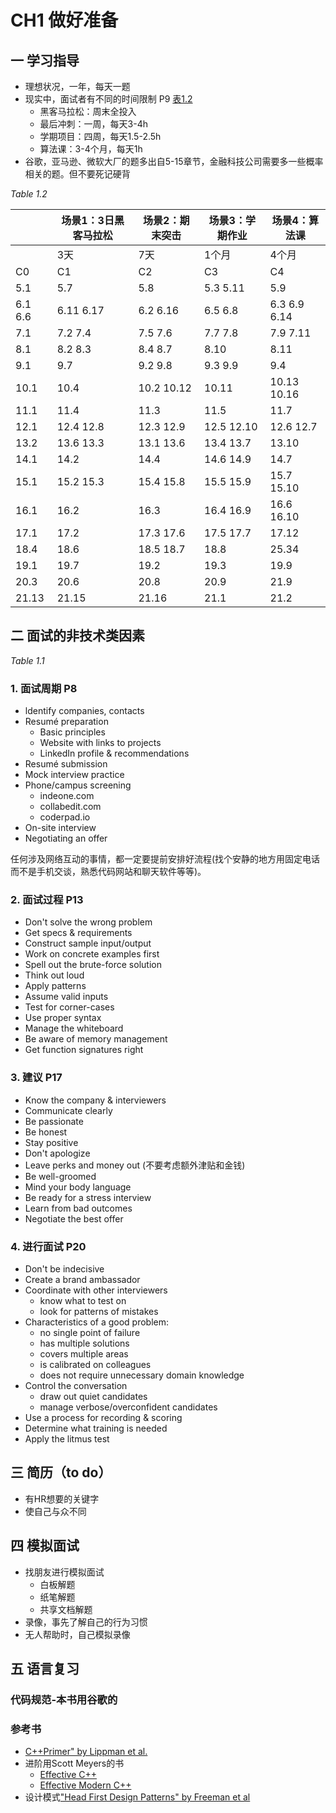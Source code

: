 # CH1 做好准备

## 一 学习指导

- 理想状况，一年，每天一题
- 现实中，面试者有不同的时间限制 P9 [表1.2]()
  - 黑客马拉松：周末全投入
  - 最后冲刺：一周，每天3-4h
  - 学期项目：四周，每天1.5-2.5h
  - 算法课：3-4个月，每天1h
- 谷歌，亚马逊、微软大厂的题多出自5-15章节，金融科技公司需要多一些概率相关的题。但不要死记硬背

*Table 1.2*

|         | 场景1：3日黑客马拉松 | 场景2：期末突击 | 场景3：学期作业 | 场景4：算法课 |
| ------- | -------------------- | --------------- | --------------- | ------------- |
|         | 3天                  | 7天             | 1个月           | 4个月         |
| C0      | C1                   | C2              | C3              | C4            |
| 5.1     | 5.7                  | 5.8             | 5.3 5.11        | 5.9           |
| 6.1 6.6 | 6.11 6.17            | 6.2 6.16        | 6.5 6.8         | 6.3 6.9 6.14  |
| 7.1     | 7.2 7.4              | 7.5 7.6         | 7.7 7.8         | 7.9 7.11      |
| 8.1     | 8.2 8.3              | 8.4 8.7         | 8.10            | 8.11          |
| 9.1     | 9.7                  | 9.2 9.8         | 9.3 9.9         | 9.4           |
| 10.1    | 10.4                 | 10.2 10.12      | 10.11           | 10.13 10.16   |
| 11.1    | 11.4                 | 11.3            | 11.5            | 11.7          |
| 12.1    | 12.4 12.8            | 12.3 12.9       | 12.5 12.10      | 12.6 12.7     |
| 13.2    | 13.6 13.3            | 13.1 13.6       | 13.4 13.7       | 13.10         |
| 14.1    | 14.2                 | 14.4            | 14.6 14.9       | 14.7          |
| 15.1    | 15.2 15.3            | 15.4 15.8       | 15.5 15.9       | 15.7 15.10    |
| 16.1    | 16.2                 | 16.3            | 16.4 16.9       | 16.6 16.10    |
| 17.1    | 17.2                 | 17.3 17.6       | 17.5 17.7       | 17.12         |
| 18.4    | 18.6                 | 18.5 18.7       | 18.8            | 25.34         |
| 19.1    | 19.7                 | 19.2            | 19.3            | 19.9          |
| 20.3    | 20.6                 | 20.8            | 20.9            | 21.9          |
| 21.13   | 21.15                | 21.16           | 21.1            | 21.2          |

## 二 面试的非技术类因素

*Table 1.1*

### 1. 面试周期 P8

- ldentify companies, contacts
- Resumé preparation
  - Basic principles
  - Website with links to projects
  - LinkedIn profile & recommendations 
- Resumé submission
- Mock interview practice 
- Phone/campus screening 
  - indeone.com
  - collabedit.com
  - coderpad.io
- On-site interview
- Negotiating an offer

任何涉及网络互动的事情，都一定要提前安排好流程(找个安静的地方用固定电话而不是手机交谈，熟悉代码网站和聊天软件等等)。

### 2. 面试过程 P13

- Don't solve the wrong problem
- Get specs & requirements
- Construct sample input/output
- Work on concrete examples first 
- Spell out the brute-force solution 
- Think out loud
- Apply patterns 
- Assume valid inputs 
- Test for corner-cases 
- Use proper syntax 
- Manage the whiteboard
- Be aware of memory management 
- Get function signatures right

### 3. 建议 P17

- Know the company & interviewers 
- Communicate clearly 
- Be passionate 
- Be honest
- Stay positive 
- Don't apologize
- Leave perks and money out (不要考虑额外津贴和金钱)
- Be well-groomed
- Mind your body language 
- Be ready for a stress interview 
- Learn from bad outcomes 
- Negotiate the best offer

### 4. 进行面试 P20

- Don't be indecisive
- Create a brand ambassador
- Coordinate with other interviewers 
  - know what to test on
  - look for patterns of mistakes 
- Characteristics of a good problem: 
  - no single point of failure 
  - has multiple solutions 
  - covers multiple areas 
  - is calibrated on colleagues
  - does not require unnecessary domain knowledge
- Control the conversation 
  - draw out quiet candidates
  - manage verbose/overconfident candidates
- Use a process for recording & scoring 
- Determine what training is needed 
- Apply the litmus test

## 三 简历（to do）

- 有HR想要的关键字
- 使自己与众不同

## 四 模拟面试

- 找朋友进行模拟面试
  - 白板解题
  - 纸笔解题
  - 共享文档解题
- 录像，事先了解自己的行为习惯
- 无人帮助时，自己模拟录像

## 五 语言复习

### 代码规范-本书用谷歌的

### 参考书

- [C++Primer" by Lippman et al. ]()
- 进阶用Scott Meyers的书
  - [Effective C++]()
  - [Effective Modern C++]()
- 设计模式["Head First Design Patterns" by Freeman et al]()

